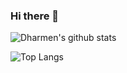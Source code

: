 ### Hi there 👋

![Dharmen's github stats](https://github-readme-stats.vercel.app/api?username=shhdharmen&show_icons=true)

![Top Langs](https://github-readme-stats.vercel.app/api/top-langs/?username=shhdharmen)
<!--
**shhdharmen/shhdharmen** is a ✨ _special_ ✨ repository because its `README.md` (this file) appears on your GitHub profile.

Here are some ideas to get you started:

- 🔭 I’m currently working on ...
- 🌱 I’m currently learning ...
- 👯 I’m looking to collaborate on ...
- 🤔 I’m looking for help with ...
- 💬 Ask me about ...
- 📫 How to reach me: ...
- 😄 Pronouns: ...
- ⚡ Fun fact: ...
-->
